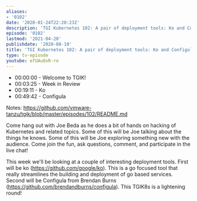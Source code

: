 ```yaml
---
aliases:
- '0102'
date: '2020-01-24T22:20:23Z'
description: 'TGI Kubernetes 102: A pair of deployment tools: Ko and Configula'
episode: '0102'
lastmod: '2021-04-20'
publishdate: '2020-08-10'
title: 'TGI Kubernetes 102: A pair of deployment tools: Ko and Configula'
type: tv-episode
youtube: efUAuOxR-ro
---
```


- 00:00:00 - Welcome to TGIK!
- 00:03:25 - Week in Review
- 00:19:11 - Ko
- 00:49:42 - Configula

Notes: https://github.com/vmware-tanzu/tgik/blob/master/episodes/102/README.md

Come hang out with Joe Beda as he does a bit of hands on hacking of Kubernetes and related topics. Some of this will be Joe talking about the things he knows. Some of this will be Joe exploring something new with the audience. Come join the fun, ask questions, comment, and participate in the live chat!

This week we&#39;ll be looking at a couple of interesting deployment tools.  First will be ko (https://github.com/google/ko).  This is a go focused tool that really streamlines the building and deployment of go based services.  Second will be Configula from Brendan Burns (https://github.com/brendandburns/configula).  This TGIK8s is a lightening round!